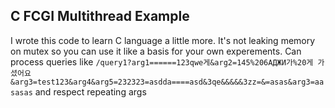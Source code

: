 ## C FCGI Multithread Example
I wrote this code to learn C language a little more.
It's not leaking memory on mutex so you can use it like a basis for your own experements.
Can process queries like ``` /query1?arg1======123qwe게&arg2=145%206АДЖИ가%20게 가셨어요&arg3=test123&arg4&arg5=232323=asdda====asd&3qe&&&&&3zz=&=asas&arg3=aasasas ```
and respect repeating args
